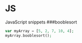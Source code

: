 # JS
JavaScript snippets
###booblesort
```php
var myArray = [5, 2, 7, 10, 4];
myArray.booblesort();
```
